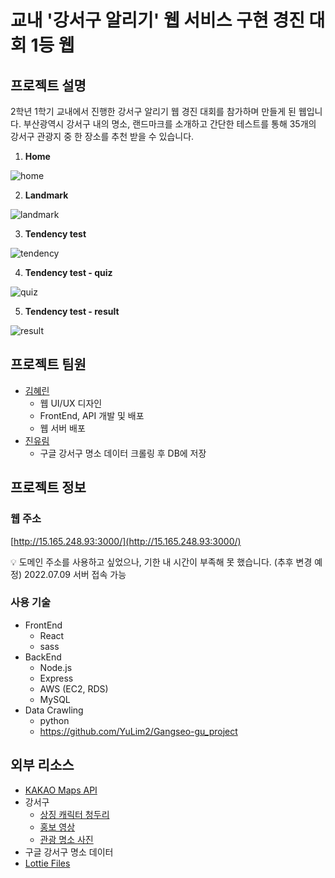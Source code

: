 # 교내 '강서구 알리기' 웹 서비스 구현 경진 대회 1등 웹

## 프로젝트 설명

2학년 1학기 교내에서 진행한 강서구 알리기 웹 경진 대회를 참가하며 만들게 된 웹입니다.
부산광역시 강서구 내의 명소, 랜드마크를 소개하고 간단한 테스트를 통해 35개의 강서구 관광지 중 한 장소를 추천 받을 수 있습니다.

1. **Home**

![home](https://kimhyerin.notion.site/image/https%3A%2F%2Fs3-us-west-2.amazonaws.com%2Fsecure.notion-static.com%2F4748d964-e241-414e-8be6-fa42b0b60aab%2FUntitled.png?table=block&id=c77279b2-048d-42f9-940f-162328ab6c37&spaceId=78ff6816-d29d-4118-bc79-82a8ff2f87a2&width=2000&userId=&cache=v2)

2. **Landmark**

![landmark](https://kimhyerin.notion.site/image/https%3A%2F%2Fs3-us-west-2.amazonaws.com%2Fsecure.notion-static.com%2Fc56402ea-4308-43f8-9490-6a9016d1a23b%2FUntitled.png?table=block&id=9063a8fb-88da-4800-ba0f-33c079d559ee&spaceId=78ff6816-d29d-4118-bc79-82a8ff2f87a2&width=2000&userId=&cache=v2)

3. **Tendency test**

![tendency](https://kimhyerin.notion.site/image/https%3A%2F%2Fs3-us-west-2.amazonaws.com%2Fsecure.notion-static.com%2F4fa1307b-0f91-4df7-9883-b7f2eeb5c19e%2FUntitled.png?table=block&id=4dd961d4-32e9-4a78-b5d6-9afb666ca9ec&spaceId=78ff6816-d29d-4118-bc79-82a8ff2f87a2&width=2000&userId=&cache=v2)

4. **Tendency test - quiz**

![quiz](https://kimhyerin.notion.site/image/https%3A%2F%2Fs3-us-west-2.amazonaws.com%2Fsecure.notion-static.com%2Ff37d025d-62fe-4cf4-8ac6-af7709812df3%2FUntitled.png?table=block&id=ed5fae4a-1367-4cc4-9e1b-94ea5f8945f8&spaceId=78ff6816-d29d-4118-bc79-82a8ff2f87a2&width=2000&userId=&cache=v2)

5. **Tendency test - result**

![result](https://kimhyerin.notion.site/image/https%3A%2F%2Fs3-us-west-2.amazonaws.com%2Fsecure.notion-static.com%2F40e0ea21-b43f-4005-9e8c-41779b3e8df3%2FUntitled.png?table=block&id=02457df8-c166-4d77-98bc-cb7c3bf8df2f&spaceId=78ff6816-d29d-4118-bc79-82a8ff2f87a2&width=2000&userId=&cache=v2)

## 프로젝트 팀원

- [김혜린](https://github.com/kimhyerin0909)
    - 웹 UI/UX 디자인
    - FrontEnd, API 개발 및 배포
    - 웹 서버 배포
- [진유림](https://github.com/YuLim2)
    - 구글 강서구 명소 데이터 크롤링 후 DB에 저장

## 프로젝트 정보

### 웹 주소

[http://15.165.248.93:3000/](http://15.165.248.93:3000/)

<aside>
💡 도메인 주소를 사용하고 싶었으나, 기한 내 시간이 부족해 못 했습니다. (추후 변경 예정)
2022.07.09 서버 접속 가능

</aside>

### 사용 기술

- FrontEnd
    - React
    - sass
- BackEnd
    - Node.js
    - Express
    - AWS (EC2, RDS)
    - MySQL
- Data Crawling
    - python
    - https://github.com/YuLim2/Gangseo-gu_project

## 외부 리소스

- [KAKAO Maps API](https://apis.map.kakao.com/web/)
- 강서구
    - [상징 캐릭터 청두리](https://www.bsgangseo.go.kr/bsgangseo/contents.do?mId=0502040200)
    - [홍보 영상](https://www.youtube.com/watch?v=bdiVeIyM6fI&feature=emb_imp_woyt)
    - [관광 명소 사진](https://www.bsgangseo.go.kr/visit/main.do)
- 구글 강서구 명소 데이터
- [Lottie Files](https://lottiefiles.com/)
